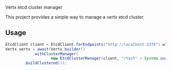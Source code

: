 Vertx etcd cluster manager

This project provides a simple way to manage a vertx etcd cluster.

## Usage

```java
EtcdClient client = EtcdClient.forEndpoints("http://localhost:2379").withPlainText().build();
Vertx vertx = await(Vertx.builder()
			.withClusterManager(
					new EtcdClusterManager(client, "/test" + System.currentTimeMillis(), UUID.randomUUID().toString()))
        .buildClustered());
```

